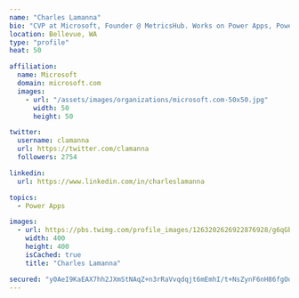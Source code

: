 ```yaml
---
name: "Charles Lamanna"
bio: "CVP at Microsoft, Founder @ MetricsHub. Works on Power Apps, Power Automate, Power Virtual Agent, Common Data Service and Dynamics 365."
location: Bellevue, WA
type: "profile"
heat: 50

affiliation:
  name: Microsoft
  domain: microsoft.com
  images:
    - url: "/assets/images/organizations/microsoft.com-50x50.jpg"
      width: 50
      height: 50

twitter:
  username: clamanna
  url: https://twitter.com/clamanna
  followers: 2754

linkedin:
  url: https://www.linkedin.com/in/charleslamanna

topics:
  - Power Apps

images:
  - url: https://pbs.twimg.com/profile_images/1263202626922876928/g6qGbHZ-_400x400.jpg
    width: 400
    height: 400
    isCached: true
    title: "Charles Lamanna"

secured: "y0AeI9KaEAX7hh2JXmStNAqZ+n3rRaVvqdqjt6mEmhI/t+NsZynF6nH86fgOqS973IR/xvx/7oDBv0hpBAEOAZrhHD+tq9MxPR78H7zVbORSEA8tojGeWnz9/6EBaFHjyjZhCWAfUPH2f9eBhhcw0Cdven7FWFrPM9qJuomOB8JZjCpE/+KweFXkSCjyi3GuMVwaBjocdXw/DcZAGnNPCriwH57I+ktTWmTLAvq02M2//PACc6uxwkD7GM0lwfsl4LhTyE5ecQNZ7O01/ogjslCo7QC95RLPx3l0NatdgIbQiBpo+mAowheqBwwy9Zp0yQ9i9xI8o3RWrnCJ/ffLuYb6qKiS9l77oMJRXAkuj+16Tyhvkb7Ir6vSIFYgCJeh2hUDm2n3JgmI54MeGCOdJgKwwdXrDP/Y6v88vFztGUs=;8B0YmVRKtsxDcdMNgM0Rng=="
---
```


